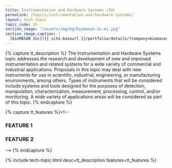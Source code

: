 ```yaml
---
title: Instrumentation and Hardware Systems (IH)
permalink: /topics/instrumentation-and-hardware-systems/
layout: tech-topic
topic_code: ih
section_image: "/assets/img/bg/biomason-2c-mi.jpg"
section_image_caption: |
  [bioMASON Inc]({{ site.baseurl }}/portfolio/details/?company=biomason-inc#biomason-inc) interior and exterior façade tile made with biocement, which is less costly and more sustainable than its traditional counterpart
---
```

{% capture tt_description %}
The Instrumentation and Hardware Systems topic addresses the research and development of new and improved instrumentation and related systems for a wide variety of commercial and industrial applications. Proposals in this topic may deal with new instruments for use in scientific, industrial, engineering, or manufacturing environments, among others. Types of instruments that will be considered include systems and tools designed for the purposes of detection, manipulation, characterization, measurement, processing, control, and/or monitoring. A wide variety of applications areas will be considered as part of this topic.
{% endcapture %}

{% capture tt_features %}<!--
<div class="usa-section usa-content usa-grid">
  <h3>FEATURE 1</h3>
</div>
<div class="background-light-blue">
  <div class="usa-section usa-content usa-grid">
    <h3>FEATURE 2</h3>
  </div>
</div>-->
{% endcapture %}

{% include tech-topic.html desc=tt_description features=tt_features %}
